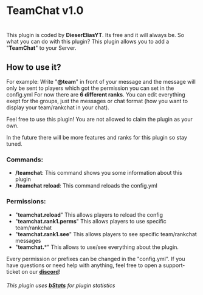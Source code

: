 # TeamChat v1.0
#
This plugin is coded by **DieserEliasYT**. Its free and it will always be. So what you can do with this plugin? This plugin allows you to add a "**TeamChat**" to your Server.
## How to use it?
For example: Write "**@team**" in front of your message and the message will only
be sent to players which got the permission you can set in the config.yml
For now there are **6 different ranks**. You can edit everything exept for the groups, just the messages or chat format (how you want to display your team/rankchat in your chat).

Feel free to use this plugin! You are not allowed to claim the plugin as your own.

In the future there will be more features and ranks for this plugin so stay tuned.


### Commands: 
- **/teamchat**: This command shows you some information about this plugin
- **/teamchat reload**: This command reloads the config.yml

### Permissions:
- "**teamchat.reload**" This allows players to reload the config
- "**teamchat.rank1.perms**" This allows players to use specific team/rankchat
- "**teamchat.rank1.see**" This allows players to see specific team/rankchat messages
- "**teamchat.***" This allows to use/see everything about the plugin.

Every permission or prefixes can be changed in the "config.yml". If you have questions or
need help with anything, feel free to open a support-ticket on our **[discord](https://discord.gg/CyCudZjzjR)**!

###### This plugin uses **[bStats](https://bstats.org/)** for plugin statistics

